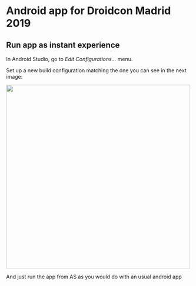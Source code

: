 # Android app for Droidcon Madrid 2019

## Run app as instant experience

In Android Studio, go to *Edit Configurations...* menu. 

Set up a new build configuration matching the one you can see in the next image:

<img src="https://https://github.com/ADGevents/android-droidcon-madrid-19/blob/master/doc/InstantAppBuildConfiguration.jpg" width="500" height="500">

And just run the app from AS as you would do with an usual android app